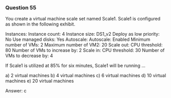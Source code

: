 ### Question 55

You create a virtual machine scale
set named Scale1.
Scale1 is configured as shown
in the following exhibit.

Instances:
	Instance count: 4
	Instance size: DS1_v2
	Deploy as low priority: No
	Use managed disks: Yes
Autoscale:
	Autoscale: Enabled
	Minimum number of VMs: 2
	Maximum number of VM2: 20
Scale out:
	CPU threshold: 80
	Number of VMs to increase by: 2
Scale in:
	CPU threshold: 30
	Number of VMs to decrease by: 4
	
If Scale1 is utilized at 85% for
six minutes, Scale1 will be running ...

a) 2 virtual machines
b) 4 virtual machines
c) 6 virtual machines
d) 10 virtual machines
e) 20 virtual machines

Answer: c

